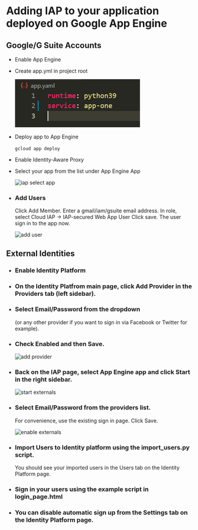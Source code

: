 # Adding IAP to your application deployed on Google App Engine

## Google/G Suite Accounts
- Enable App Engine
- Create app.yml in project root
 
  ![app.yml file](app_yml_img.png)

- Deploy app to App Engine
  
  ```gcloud app deploy```

- Enable Identity-Aware Proxy
- Select your app from the list under App Engine App
  
  ![iap select app](iap_select.png)

- ### Add Users
  
  Click Add Member. Enter a gmail/iam/gsuite email address.
  In role, select Cloud IAP -> IAP-secured Web App User
  Click save. The user sign in to the app now.
  
  ![add user](create_user.png)

## External Identities
- ### Enable Identity Platform

- ### On the Identity Platfrom main page, click Add Provider in the Providers tab (left sidebar).

- ### Select Email/Password from the dropdown
  
  (or any other provider if you want to sign in via Facebook or Twitter for example).

- ### Check Enabled and then Save.
  
  ![add provider](enable_provider.png)


- ### Back on the IAP page, select App Engine app and click Start in the right sidebar.
  
  ![start externals](start_external.png)

- ### Select Email/Password from the providers list.
  
  For convenience, use the existing sign in page. Click Save.
  
  ![enable externals](enable_external.png)

- ### Import Users to Identity platform using the import_users.py script.
  
  You should see your imported users in the Users tab on the Identity Platform page.

- ### Sign in your users using the example script in login_page.html

- ### You can disable automatic sign up from the Settings tab on the Identity Platform page.